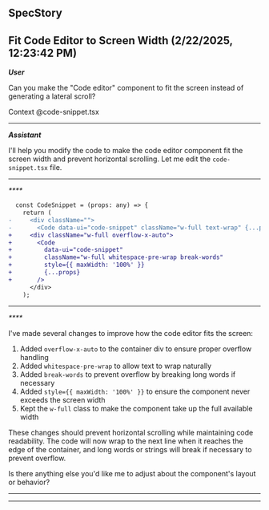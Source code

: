 ## SpecStory

## Fit Code Editor to Screen Width (2/22/2025, 12:23:42 PM)

_**User**_

Can you make the "Code editor" component to fit the screen instead of generating a lateral scroll?

Context
@code-snippet.tsx 

---

_**Assistant**_

I'll help you modify the code to make the code editor component fit the screen width and prevent horizontal scrolling. Let me edit the `code-snippet.tsx` file.

---

_****_

```diff
  const CodeSnippet = (props: any) => {
    return (
-     <div className="">
-       <Code data-ui="code-snippet" className="w-full text-wrap" {...props} />
+     <div className="w-full overflow-x-auto">
+       <Code 
+         data-ui="code-snippet" 
+         className="w-full whitespace-pre-wrap break-words" 
+         style={{ maxWidth: '100%' }}
+         {...props} 
+       />
      </div>
    );
```

---

_****_



I've made several changes to improve how the code editor fits the screen:

1. Added `overflow-x-auto` to the container div to ensure proper overflow handling
2. Added `whitespace-pre-wrap` to allow text to wrap naturally
3. Added `break-words` to prevent overflow by breaking long words if necessary
4. Added `style={{ maxWidth: '100%' }}` to ensure the component never exceeds the screen width
5. Kept the `w-full` class to make the component take up the full available width

These changes should prevent horizontal scrolling while maintaining code readability. The code will now wrap to the next line when it reaches the edge of the container, and long words or strings will break if necessary to prevent overflow.

Is there anything else you'd like me to adjust about the component's layout or behavior?

---



---

